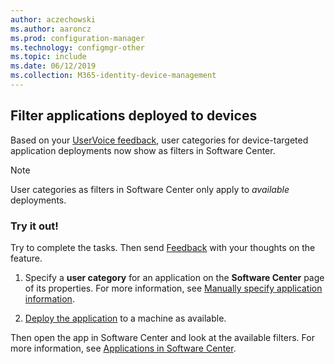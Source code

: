 ```yaml
---
author: aczechowski
ms.author: aaroncz
ms.prod: configuration-manager
ms.technology: configmgr-other
ms.topic: include
ms.date: 06/12/2019
ms.collection: M365-identity-device-management
---
```


## <a name="bkmk_appcategory"></a> Filter applications deployed to devices

<!--4451056-->

Based on your [UserVoice feedback](https://configurationmanager.uservoice.com/forums/300492-ideas/suggestions/13252563-software-center-add-categories-to-maching-targett), user categories for device-targeted application deployments now show as filters in Software Center.

> [!Note]
> User categories as filters in Software Center only apply to *available* deployments.

### Try it out!

Try to complete the tasks. Then send [Feedback](/sccm/core/understand/find-help#product-feedback) with your thoughts on the feature.

1. Specify a **user category** for an application on the **Software Center** page of its properties. For more information, see [Manually specify application information](/sccm/apps/deploy-use/create-applications#bkmk_manual-app).

1. [Deploy the application](/sccm/apps/deploy-use/deploy-applications) to a machine as available.

Then open the app in Software Center and look at the available filters. For more information, see [Applications in Software Center](/sccm/core/understand/software-center#applications).
